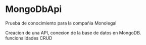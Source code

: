 # MongoDbApi
Prueba de conocimiento para la compañia Monolegal

Creacion de una API, conexion de la base de datos en MongoDB. funcionalidades CRUD
